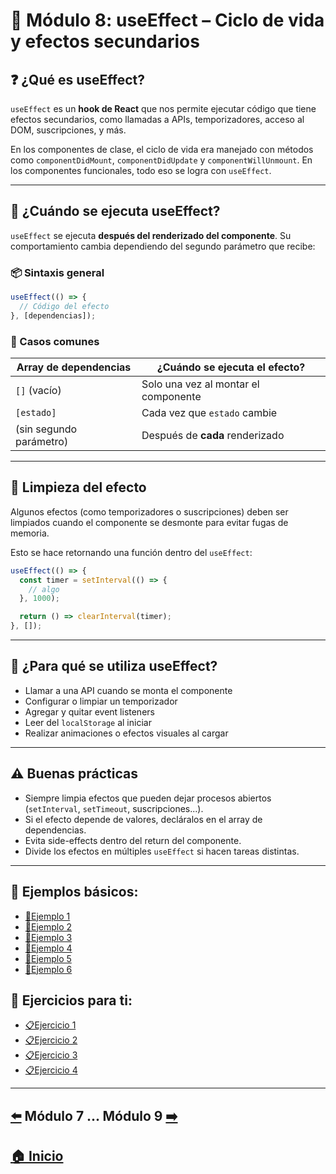 
# 📘 Módulo 8: useEffect – Ciclo de vida y efectos secundarios

## ❓ ¿Qué es useEffect?

`useEffect` es un **hook de React** que nos permite ejecutar código que tiene efectos secundarios, como llamadas a APIs, temporizadores, acceso al DOM, suscripciones, y más.

En los componentes de clase, el ciclo de vida era manejado con métodos como `componentDidMount`, `componentDidUpdate` y `componentWillUnmount`. En los componentes funcionales, todo eso se logra con `useEffect`.

---

## 🔁 ¿Cuándo se ejecuta useEffect?

`useEffect` se ejecuta **después del renderizado del componente**. Su comportamiento cambia dependiendo del segundo parámetro que recibe:

### 📦 Sintaxis general

```jsx
useEffect(() => {
  // Código del efecto
}, [dependencias]);
```

### 🧠 Casos comunes

| Array de dependencias     | ¿Cuándo se ejecuta el efecto?                      |
|---------------------------|----------------------------------------------------|
| `[]` (vacío)              | Solo una vez al montar el componente               |
| `[estado]`                | Cada vez que `estado` cambie                       |
| (sin segundo parámetro)   | Después de **cada** renderizado                   |

---

## 🧹 Limpieza del efecto

Algunos efectos (como temporizadores o suscripciones) deben ser limpiados cuando el componente se desmonte para evitar fugas de memoria.

Esto se hace retornando una función dentro del `useEffect`:

```jsx
useEffect(() => {
  const timer = setInterval(() => {
    // algo
  }, 1000);

  return () => clearInterval(timer);
}, []);
```

---

## 📌 ¿Para qué se utiliza useEffect?

- Llamar a una API cuando se monta el componente
- Configurar o limpiar un temporizador
- Agregar y quitar event listeners
- Leer del `localStorage` al iniciar
- Realizar animaciones o efectos visuales al cargar

---

## ⚠️ Buenas prácticas

- Siempre limpia efectos que pueden dejar procesos abiertos (`setInterval`, `setTimeout`, suscripciones...).
- Si el efecto depende de valores, decláralos en el array de dependencias.
- Evita side-effects dentro del return del componente.
- Divide los efectos en múltiples `useEffect` si hacen tareas distintas.

---

## 🧪 Ejemplos básicos:

* [📝Ejemplo 1](./Ejemplos/Ejemplo_1.md)
* [📝Ejemplo 2](./Ejemplos/Ejemplo_2.md)
* [📝Ejemplo 3](./Ejemplos/Ejemplo_3.md)
* [📝Ejemplo 4](./Ejemplos/Ejemplo_4.md)
* [📝Ejemplo 5](./Ejemplos/Ejemplo_5.md)
* [📝Ejemplo 6](./Ejemplos/Ejemplo_6.md)

## 🎯 Ejercicios para ti:

* [📋Ejercicio 1](./Ejercicios/Ejercicio_1.md)
* [📋Ejercicio 2](./Ejercicios/Ejercicio_2.md)
* [📋Ejercicio 3](./Ejercicios/Ejercicio_3.md)
* [📋Ejercicio 4](./Ejercicios/Ejercicio_4.md)

---

## [⬅️](../Modulo_7:_Eventos_en_React/Modulo_7.md) Módulo 7 ... Módulo 9 [➡️](../Modulo_9:_Estilos_en_React/Modulo_9.md)

## [🏠 Inicio](../README.md)
